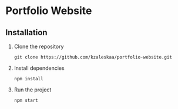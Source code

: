 # Portfolio Website

## Installation
1. Clone the repository
    ```
    git clone https://github.com/kzaleskaa/portfolio-website.git
    ```
2. Install dependencies
    ```
    npm install
    ```
3. Run the project
    ```
    npm start
    ```
